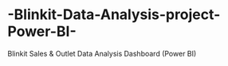 # -Blinkit-Data-Analysis-project-Power-BI-
Blinkit Sales &amp; Outlet Data Analysis Dashboard (Power BI)
